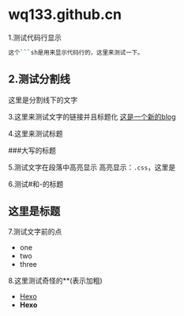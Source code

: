 # wq133.github.cn

1.测试代码行显示
```sh
这个```sh是用来显示代码行的，这里来测试一下。
```
2.测试分割线
------
这里是分割线下的文字

3.这里来测试文字的链接并且标题化
[这是一个新的blog](https://wq133.github.io)

4.这里来测试标题

###大写的标题

5.测试文字在段落中高亮显示
高亮显示：`.css`，这里是

6.测试#和-的标题

这里是标题
--------

7.测试文字前的点
- one
- two
- three

8.这里测试奇怪的**(表示加粗)

- [Hexo](https://github.com/Kaijun/hexo-theme-huxblog)
- **Hexo**
